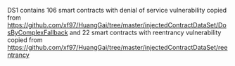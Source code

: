 DS1 contains 106 smart contracts with denial of service vulnerability copied from https://github.com/xf97/HuangGai/tree/master/injectedContractDataSet/DosByComplexFallback and 22 smart contracts with reentrancy vulnerability copied from https://github.com/xf97/HuangGai/tree/master/injectedContractDataSet/reentrancy
